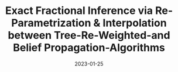 ---
title: "Exact Fractional Inference via Re-Parametrization & Interpolation between Tree-Re-Weighted-and Belief Propagation-Algorithms"
collection: publications
#permalink: 
#excerpt: ''
date: 2023-01-25
venue: 'arXiv'
paperurl: 'https://arxiv.org/abs/2301.10369'
#citation: ''
---